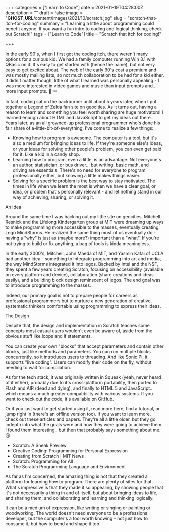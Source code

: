 +++
categories = ["Learn to Code"]
date = 2021-01-19T04:28:00Z
description = ""
draft = false
image = "__GHOST_URL__/content/images/2021/10/scratch.jpg"
slug = "scratch-that-itch-for-coding"
summary = "Learning a little about programming could benefit anyone. If you want a fun intro to coding and logical thinking, check out Scratch!"
tags = ["Learn to Code"]
title = "Scratch that itch for coding!"

+++


In the early 90's, when I first got the coding itch, there weren't many options for a curious kid. We had a family computer running Win 3.1 with QBasic on it. It's easy to get started with (hence the name), but not very easy to get excited about. The web of the early 90's cost a premium and was mostly mailing lists, so not much collaboration to be had for a kid either. It didn't matter though, little of what I learned was personally appealing - I was more interested in video games and music than input prompts and.. more input prompts. 🥱 💤

In fact, coding sat on the backburner until about 5 years later, when I put together a Legend of Zelda fan site on geocities. As it turns out, having a reason to learn and something you feel worth sharing are huge motivators! I learned enough about HTML and JavaScript to get my ideas out there. Years later, as an all growned-up professional programmer who's done his fair share of a-little-bit-of-everything, I've come to realize a few things:

 * Knowing how to program is awesome.
   The computer is a tool, but it's also a medium for bringing ideas to life. If they're someone else's ideas, or your ideas for solving other people's problem, you can even get paid for it. Like a kid in a candy shop.
 * Learning how to program, even a little, is an advantage.
   Not everyone's an author, statistician, or bus driver... but writing, basic math, and driving are essentials. There's no need for everyone to program professionally either, but knowing a little makes things easier.
 * Solving for a specific problem is the best way to stay motivated.
   The times in life when we learn the most is when we have a clear goal, or idea, or problem that's personally relevant - and let nothing stand in our way of achieving, sharing, or solving it.


An Idea

Around the same time I was hacking out my little site on geocities, Mitchell Resnick and the Lifelong Kindergarten group at MIT were dreaming up ways to make programming more accessible to the masses, eventually creating Lego MindStorms. He realized the same thing most of us eventually do - having a "why" is just as (maybe more?) important than a "what". If you're not trying to build or fix anything, a bag of tools is kinda meaningless.

In the early 2000's, Mitchell, John Maeda of MIT, and Yasmin Kafai of UCLA had another idea - something to integrate programming into art and media, the way MindStorms integrated it into legos. Backed by Intel and the NSF, they spent a few years creating Scratch, focusing on accessibility (available on every platform and device), collaboration (share creations and ideas easily), and a building block design reminscent of legos. The end goal was to introduce programming to the masses.

Indeed, our primary goal is not to prepare people for careers as professional programmers but to nurture a new generation of creative, systematic thinkers comfortable using programming to express their ideas.


The Design

Despite that, the design and implementation in Scratch teaches some concepts most casual users wouldn't even be aware of, aside from the obvious stuff like loops and if statements.

You can create your own "blocks" that accept parameters and contain other blocks, just like methods and parameters. You can run multiple blocks concurrently, so it introduces users to threading. And like Sonic Pi, it supports "live coding". Users can modify their code on the fly, without needing to wait for compilation.

As for the tech stack, it was originally written in Squeak (yeah, never heard of it either), probably due to it's cross-platform portability, then ported to Flash and AIR (dead and dying), and finally to HTML 5 and JavaScript... which means a much greater compatibility with various systems. If you want to check out the code, it's available on GitHub.

Or if you just want to get started using it, read more here, find a tutorial, or jump right in (there's an offline version too). If you want to learn more, check out these articles and papers. They're all a little older, but they go indepth into what the goals were and how they were going to achieve them. I found them interesting.. but then that probably says something about me. 😏

 * Scratch: A Sneak Preview
 * Creative Coding: Programming for Personal Expression
 * Creating from Scratch | MIT News
 * Scratch: Programming for All
 * The Scratch Programming Language and Environment

As far as I'm concerned, the amazing thing is not that they created a platform for learning how to program. There are plenty of sites for that. What's impressive is that they made it so appealing, by showing people that it's not necessarily a thing in and of itself, but about bringing ideas to life, and sharing them, and collaborating and learning and thinking logically.

It can be a medium of expression, like writing or singing or painting or woodworking. The world doesn't need everyone to be a professional developer, but the computer's a tool worth knowing - not just how to consume it, but how to bend and shape it too.